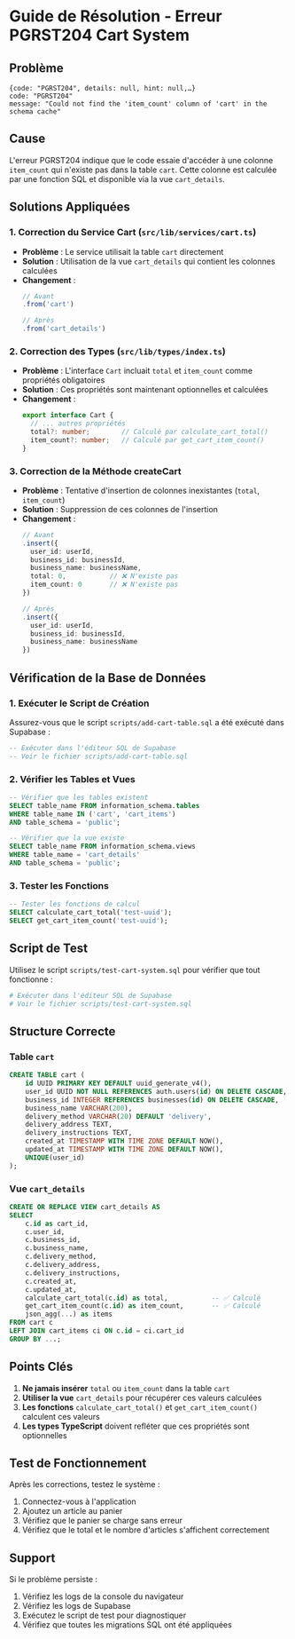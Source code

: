 # Guide de Résolution - Erreur PGRST204 Cart System

## Problème
```
{code: "PGRST204", details: null, hint: null,…}
code: "PGRST204"
message: "Could not find the 'item_count' column of 'cart' in the schema cache"
```

## Cause
L'erreur PGRST204 indique que le code essaie d'accéder à une colonne `item_count` qui n'existe pas dans la table `cart`. Cette colonne est calculée par une fonction SQL et disponible via la vue `cart_details`.

## Solutions Appliquées

### 1. Correction du Service Cart (`src/lib/services/cart.ts`)
- **Problème** : Le service utilisait la table `cart` directement
- **Solution** : Utilisation de la vue `cart_details` qui contient les colonnes calculées
- **Changement** : 
  ```typescript
  // Avant
  .from('cart')
  
  // Après  
  .from('cart_details')
  ```

### 2. Correction des Types (`src/lib/types/index.ts`)
- **Problème** : L'interface `Cart` incluait `total` et `item_count` comme propriétés obligatoires
- **Solution** : Ces propriétés sont maintenant optionnelles et calculées
- **Changement** :
  ```typescript
  export interface Cart {
    // ... autres propriétés
    total?: number;        // Calculé par calculate_cart_total()
    item_count?: number;   // Calculé par get_cart_item_count()
  }
  ```

### 3. Correction de la Méthode createCart
- **Problème** : Tentative d'insertion de colonnes inexistantes (`total`, `item_count`)
- **Solution** : Suppression de ces colonnes de l'insertion
- **Changement** :
  ```typescript
  // Avant
  .insert({
    user_id: userId,
    business_id: businessId,
    business_name: businessName,
    total: 0,           // ❌ N'existe pas
    item_count: 0       // ❌ N'existe pas
  })
  
  // Après
  .insert({
    user_id: userId,
    business_id: businessId,
    business_name: businessName
  })
  ```

## Vérification de la Base de Données

### 1. Exécuter le Script de Création
Assurez-vous que le script `scripts/add-cart-table.sql` a été exécuté dans Supabase :

```sql
-- Exécuter dans l'éditeur SQL de Supabase
-- Voir le fichier scripts/add-cart-table.sql
```

### 2. Vérifier les Tables et Vues
```sql
-- Vérifier que les tables existent
SELECT table_name FROM information_schema.tables 
WHERE table_name IN ('cart', 'cart_items') 
AND table_schema = 'public';

-- Vérifier que la vue existe
SELECT table_name FROM information_schema.views 
WHERE table_name = 'cart_details' 
AND table_schema = 'public';
```

### 3. Tester les Fonctions
```sql
-- Tester les fonctions de calcul
SELECT calculate_cart_total('test-uuid');
SELECT get_cart_item_count('test-uuid');
```

## Script de Test
Utilisez le script `scripts/test-cart-system.sql` pour vérifier que tout fonctionne :

```bash
# Exécuter dans l'éditeur SQL de Supabase
# Voir le fichier scripts/test-cart-system.sql
```

## Structure Correcte

### Table `cart`
```sql
CREATE TABLE cart (
    id UUID PRIMARY KEY DEFAULT uuid_generate_v4(),
    user_id UUID NOT NULL REFERENCES auth.users(id) ON DELETE CASCADE,
    business_id INTEGER REFERENCES businesses(id) ON DELETE CASCADE,
    business_name VARCHAR(200),
    delivery_method VARCHAR(20) DEFAULT 'delivery',
    delivery_address TEXT,
    delivery_instructions TEXT,
    created_at TIMESTAMP WITH TIME ZONE DEFAULT NOW(),
    updated_at TIMESTAMP WITH TIME ZONE DEFAULT NOW(),
    UNIQUE(user_id)
);
```

### Vue `cart_details`
```sql
CREATE OR REPLACE VIEW cart_details AS
SELECT 
    c.id as cart_id,
    c.user_id,
    c.business_id,
    c.business_name,
    c.delivery_method,
    c.delivery_address,
    c.delivery_instructions,
    c.created_at,
    c.updated_at,
    calculate_cart_total(c.id) as total,           -- ✅ Calculé
    get_cart_item_count(c.id) as item_count,       -- ✅ Calculé
    json_agg(...) as items
FROM cart c
LEFT JOIN cart_items ci ON c.id = ci.cart_id
GROUP BY ...;
```

## Points Clés

1. **Ne jamais insérer** `total` ou `item_count` dans la table `cart`
2. **Utiliser la vue** `cart_details` pour récupérer ces valeurs calculées
3. **Les fonctions** `calculate_cart_total()` et `get_cart_item_count()` calculent ces valeurs
4. **Les types TypeScript** doivent refléter que ces propriétés sont optionnelles

## Test de Fonctionnement

Après les corrections, testez le système :

1. Connectez-vous à l'application
2. Ajoutez un article au panier
3. Vérifiez que le panier se charge sans erreur
4. Vérifiez que le total et le nombre d'articles s'affichent correctement

## Support

Si le problème persiste :
1. Vérifiez les logs de la console du navigateur
2. Vérifiez les logs de Supabase
3. Exécutez le script de test pour diagnostiquer
4. Vérifiez que toutes les migrations SQL ont été appliquées 